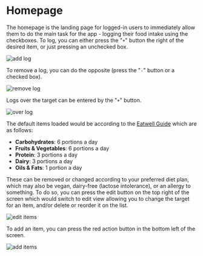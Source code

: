 # Homepage

The homepage is the landing page for logged-in users to immediately allow them to do the main task for the app - logging their food intake using the checkboxes. To log, you can either press the "`+`" button the right of the desired item, or just pressing an unchecked box.

![add log](#)

To remove a log, you can do the opposite (press the "`-`" button or a checked box).

![remove log](#)

Logs over the target can be entered by the "`+`" button.

![over log](#)

The default items loaded would be according to the [Eatwell Guide](https://www.gov.uk/government/publications/the-eatwell-guide) which are as follows:

- **Carbohydrates**: 6 portions a day
- **Fruits & Vegetables**: 6 portions a day
- **Protein**: 3 portions a day
- **Dairy**: 3 portions a day
- **Oils & Fats**: 1 portion a day

These can be removed or changed according to your preferred diet plan, which may also be vegan, dairy-free (lactose intolerance), or an allergy to something. To do so, you can press the edit button on the top right of the screen which would switch to edit view allowing you to change the target for an item, and/or delete or reorder it on the list.

![edit items](#)

To add an item, you can press the red action button in the bottom left of the screen.

![add items](#)
